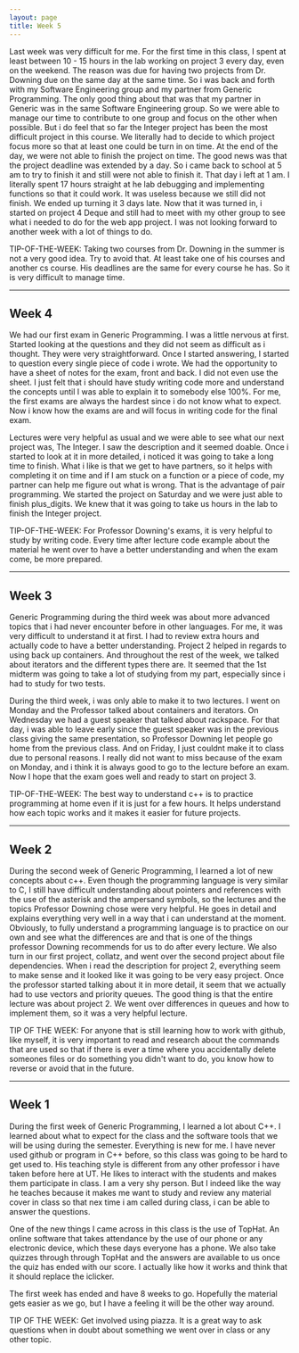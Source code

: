 ```yaml
---
layout: page
title: Week 5
---
```


Last week was very difficult for me. For the first time in this class, I spent at least between 10 - 15 hours in the lab working on project 3 every day, even on the weekend. The reason was due for having two projects from Dr. Downing due on the same day at the same time. So i was back and forth with my Software Engineering group and my partner from Generic Programming. The only good thing about that was that my partner in Generic was in the same Software Engineering group. So we were able to manage our time to contribute to one group and focus on the other when possible. But i do feel that so far the Integer project has been the most difficult project in this course. We literally had to decide to which project focus more so that at least one could be turn in on time. At the end of the day, we were not able to finish the project on time. The good news was that the project deadline was extended by a day. So i came back to school at 5 am to try to finish it and still were not able to finish it. That day i left at 1 am. I literally spent 17 hours straight at he lab debugging and implementing functions so that it could work. It was useless because we still did not finish. We ended up turning it 3 days late. Now that it was turned in, i started on project 4 Deque and still had to meet with my other group to see what i needed to do for the web app project. I was not looking forward to another week with a lot of things to do.

TIP-OF-THE-WEEK: Taking two courses from Dr. Downing in the summer is not a very good idea. Try to avoid that. At least take one of his courses and another cs course. His deadlines are the same for every course he has. So it is very difficult to manage time.

---
Week 4
---

We had our first exam in Generic Programming. I was a little nervous at first. Started looking at the questions and they did not seem as difficult as i thought. They were very straightforward. Once I started answering, I started to question every single piece of code i wrote. We had the opportunity to have a sheet of notes for the exam, front and back. I did not even use the sheet. I just felt that i should have study writing code more and understand the concepts until I was able to explain it to somebody else 100%. For me, the first exams are always the hardest since i do not know what to expect. Now i know how the exams are and will focus in writing code for the final exam. 

Lectures were very helpful as usual and we were able to see what our next project was, The Integer. I saw the description and it seemed doable. Once i started to look at it in more detailed, i noticed it was going to take a long time to finish. What i like is that we get to have partners, so it helps with completing it on time and if I am stuck on a function or a piece of code, my partner can help me figure out what is wrong. That is the advantage of pair programming. We started the project on Saturday and we were just able to finish plus_digits. We knew that it was going to take us hours in the lab to finish the Integer project.

TIP-OF-THE-WEEK: For Professor Downing's exams, it is very helpful to study by writing code. Every time after lecture code example about the material he went over to have a better understanding and when the exam come, be more prepared.  

---
Week 3
---

Generic Programming during the third week was about more advanced topics that i had never encounter before in other languages. For me, it was very difficult to understand it at first. I had to review extra hours and actually code to have a better understanding. Project 2 helped in regards to using back up containers. And throughout the rest of the week, we talked about iterators and the different types there are. It seemed that the 1st midterm was going to take a lot of studying from my part, especially since i had to study for two tests. 

During the third week, i was only able to make it to two lectures. I went on Monday and the Professor talked about containers and iterators. On Wednesday we had a guest speaker that talked about rackspace. For that day, i was able to leave early since the guest speaker was in the previous class giving the same presentation, so Professor Downing let people go home from the previous class. And on Friday, I just couldnt make it to class due to personal reasons. I really did not want to miss because of the exam on Monday, and i think it is always good to go to the lecture before an exam. Now I hope that the exam goes well and ready to start on project 3.

TIP-OF-THE-WEEK: The best way to understand c++ is to practice programming at home even if it is just for a few hours. It helps understand how each topic works and it makes it easier for future projects.

---
Week 2
---


During the second week of Generic Programming, I learned a lot of new concepts about c++. Even though the programming language is very similar to C, I still have difficult understanding about pointers and references with the use of the asterisk and the ampersand symbols, so the lectures and the topics Professor Downing chose were very helpful. He goes in detail and explains everything very well in a way that  i can understand at the moment. Obviously, to fully understand a programming language is to practice on our own and see what the differences are and that is one of the things professor Downing recommends for us to do after every lecture. 
We also turn in our first project, collatz, and went over the second project about file dependencies. When i read the description for project 2, everything seem to make sense and it looked like it was going to be very easy project. Once the professor started talking about it in more detail, it seem that we actually had to use vectors and priority queues. The good thing is that the entire lecture was about project 2. We went over differences in queues and how to implement them, so it was a very helpful lecture. 

TIP OF THE WEEK: For anyone that is still learning how to work with github, like myself, it is very important to read and research about the commands that are used so that if there is ever a time where you accidentally delete someones files or do something you didn't want to do, you know how to reverse or avoid that in the future.  

---
Week 1
---

During the first week of Generic Programming, I learned a lot about C++. I learned about what to expect for the class and the software tools that we will be using during the semester. Everything is new for me. I have never used github or  program in C++ before, so this class was going to be hard to get used to. His teaching style is different from any other professor i have taken before here at UT. He likes to interact with the students and makes them participate in class. I am a very shy person. But I indeed like the way he teaches because it makes me want to study and review any material cover in class so that nex time i am called during class, i can be able to answer the questions. 

One of the new things I came across in this class is the use of TopHat. An online software that takes attendance by the use of our phone or any electronic device, which these days everyone has a phone. We also take quizzes through through TopHat and the answers are available to us once the quiz has ended with our score. I actually like how it works and think that it should replace the iclicker. 

The first week has ended and have 8 weeks to go. Hopefully the material gets easier as we go, but I have a feeling it will be the other way around.

TIP OF THE WEEK: Get involved using piazza. It is a great way to ask questions when in doubt about something we went over in class or any other topic.

